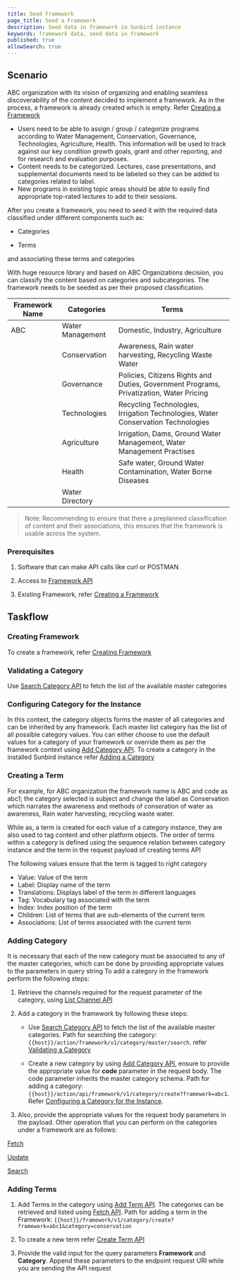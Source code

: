 ```yaml
---
title: Seed Framework
page_title: Seed a Framework
description: Seed data in framework in Sunbird instance
keywords: framework data, seed data in framework
published: true
allowSearch: true
---
```

## Scenario

ABC organization with its vision of organizing and enabling seamless discoverability of the content decided to implement a framework. As in the process, a framework is already created which is empty. Refer [Creating a Framework](../developer-docs/how-to-guide/how_to_create_framework_in_sunbird)

* Users need to be able to assign / group / categorize programs according to Water Management, Conservation, Governance, Technologies, Agriculture, Health. This information will be used to track against our key condition growth goals, grant and other reporting, and for research and evaluation purposes. 
* Content needs to be categorized. Lectures, case presentations, and supplemental documents need to be labeled so they can be added to categories related to label. 
* New programs in existing topic areas should be able to easily find appropriate top-rated lectures to add to their sessions.

After you create a framework, you need to seed it with the required data classified under different components such as:

   - Categories

   - Terms

and associating these terms and categories 

With huge resource library and based on ABC Organizations decision, you can classify the content based on categories and subcategories. The framework needs to be seeded as per their proposed classification.

| Framework Name | Categories            | Terms              |
|----------------|-----------------------|--------------------|
| ABC            |Water Management| Domestic, Industry, Agriculture|
|                |Conservation | Awareness, Rain water harvesting, Recycling Waste Water|
|                |Governance | Policies, Citizens Rights and Duties, Government Programs, Privatization, Water Pricing|
|                |Technologies | Recycling Technologies, Irrigation Technologies, Water Conservation Technologies|
|                |Agriculture | Irrigation, Dams, Ground Water Management, Water Management Practises|
|                |Health | Safe water, Ground Water Contamination, Water Borne Diseases|
|                |Water Directory |         |

>Note: Recommending to ensure that there a preplanned classification of content and their associations, this ensures that the framework is usable across the system.

### Prerequisites

1. Software that can make API calls like curl or POSTMAN

2. Access to [Framework API](http://www.sunbird.org/apis/framework/)

3. Existing Framework, refer [Creating a Framework](../developer-docs/how-to-guide/how_to_create_framework_in_sunbird)

## Taskflow

### Creating Framework

To create a framework, refer [Creating Framework](../developer-docs/how-to-guide/how_to_create_framework_in_sunbird#creating-framework)

### Validating a Category

Use [Search Category API](../apis/framework/#operation/FrameworkV1CategorySearchPost) to fetch the list of the available master categories

### Configuring Category for the Instance

In this context, the category objects forms the master of all categories and can be inherited by any framework. Each master list category has the list of all possible category values. You can either choose to use the default values for a category of your framework or override them as per the framework context using [Add Category API](http://www.sunbird.org/apis/framework/#operation/FrameworkV1CreatePost). To create a category in the installed Sunbird instance refer [Adding a Category](../developer-docs/how-to-guide/how_to_create_framework_in_sunbird#configuring-category-for-the-instance)

### Creating a Term

For example, for ABC organization the framework name is ABC and code as abc1; the category selected is subject and change the label as Conservation which narrates the awareness and methods of conseration of water as awareness, Rain water harvesting, recycling waste water. 

While as, a term is created for each value of a category instance, they are also used to tag content and other platform objects. 
The order of terms within a category is defined using the sequence relation between category instance and the term in the request payload of creating terms API 

The following values ensure that the term is tagged to right category 

- Value: Value of the term
- Label: Display name of the term
- Translations: Displays label of the term in different languages
- Tag: Vocabulary tag associated with the term
- Index: Index position of the term
- Children: List of terms that are sub-elements of the current term
- Associations: List of terms associated with the current term

### Adding Category

It is necessary that each of the new category must be associated to any of the master categories, which can be done by providing appropriate values to the parameters in query string
To add a category in the framework perform the following steps:

1. Retrieve the channels required for the request parameter of the category, using [List Channel API](../apis/framework/#operation/ChannelV1ListPost)

2. Add a category in the framework by following these steps: 
    - Use [Search Category API](../apis/framework/#operation/FrameworkV1CategorySearchPost) to fetch the list of the available master categories. Path for searching the category: `{{host}}/action/framework/v1/category/master/search`. refer [Validating a Category](../developer-docs/how-to-guide/how_to_create_framework_in_sunbird#validating-a-category)

    - Create a new category by using [Add Category API](http://docs.sunbird.org/latest/apis/framework/#operation/FrameworkV1CategoryCreate), ensure to provide the appropriate value for **code** parameter in the request body. The code parameter inherits the master category schema. Path for adding a category: `{{host}}/action/api/framework/v1/category/create?framework=abc1`. Refer [Configuring a Category for the Instance](../developer-docs/how-to-guide/how_to_create_framework_in_sunbird#configuring-category-for-the-instance). 

3. Also, provide the appropriate values for the request body parameters in the payload. Other operation that you can perform on the categories under a framework are as follows: 

[Fetch](../apis/framework/#operation/FrameworkV1CategoryReadClassGet)

[Update](../apis/framework/#operation/FrameworkV1CategoryUpdatePatch) 

[Search](../apis/framework/#operation/FrameworkV1CategorySearchPost) 

### Adding Terms

1. Add Terms in the category using [Add Term API](http://www.sunbird.org/apis/framework/#operation/FrameworkV1TermCreatePost). The categories can be retrieved and listed using [Fetch API](http://www.sunbird.org/apis/framework/#operation/FrameworkV1CategoryReadClassGet).
Path for adding a term in the Framework: `{{host}}/framework/v1/category/create?framework=abc1&category=conservation` 

2. To create a new term refer [Create Term API](http://docs.sunbird.org/latest/apis/framework/#operation/FrameworkV1TermCreatePost)

3. Provide the valid input for the query parameters **Framework** and **Category**. Append these parameters to the endpoint request URI while you are sending the API request
